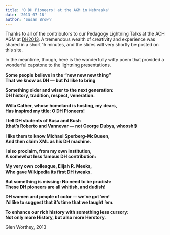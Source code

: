 ```yaml
---
title: 'O DH Pioneers! at the AGM in Nebraska'
date: '2013-07-18'
author: 'Susan Brown'
---
```

Thanks to all of the contributors to our Pedagogy Lightning Talks at the ACH AGM at [DH2013](http://dh2013.unl.edu/). A tremendous wealth of creativity and experience was shared in a short 15 minutes, and the slides will very shortly be posted on this site.

In the meantime, though, here is the wonderfully witty poem that provided a wonderful capstone to the lightning presentations.

**Some people believe in the “new new new thing”**  
**That we know as DH — but I’d like to bring**

**Something older and wiser to the next generation:**  
**DH history, tradition, respect, veneration.**

**Willa Cather, whose homeland is hosting, my dears,**  
**Has inspired my title: O DH Pioneers!**

**I tell DH students of Busa and Bush**  
**(that’s Roberto and Vannevar — not George Dubya, whoosh!)**

**I like them to know Michael Sperberg-McQueen,**  
**And then claim XML as his DH machine.**

**I also proclaim, from my own institution,**  
**A somewhat less famous DH contribution:**

**My very own colleague, Elijah R. Meeks,**  
**Who gave Wikipedia its first DH tweaks.**

**But something is missing: No need to be prudish:**  
**These DH pioneers are all whitish, and dudish!**

**DH women and people of color — we’ve got ’em!**  
**I’d like to suggest that it’s time that we taught ’em.**

**To enhance our rich history with something less cursory:**  
**Not only more History, but also more Herstory.**

Glen Worthey, 2013